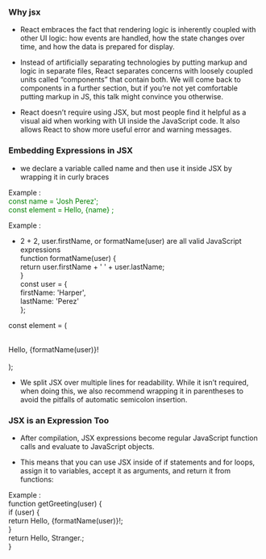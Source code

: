 ### Why jsx

- React embraces the fact that rendering logic is inherently coupled with other UI logic: how events are handled, how the state changes over time, and how the data is prepared for display.

- Instead of artificially separating technologies by putting markup and logic in separate files, React separates concerns with loosely coupled units called “components” that contain both. We will come back to components in a further section, but if you’re not yet comfortable putting markup in JS, this talk might convince you otherwise.

- React doesn’t require using JSX, but most people find it helpful as a visual aid when working with UI inside the JavaScript code. It also allows React to show more useful error and warning messages.

### Embedding Expressions in JSX

- we declare a variable called name and then use it inside JSX by wrapping it in curly braces

Example :<br/>
<font color="green">
const name = 'Josh Perez';<br/>
const element = <tag> Hello, {name} </tag>;
</font>

Example :<br/>

- 2 + 2, user.firstName, or formatName(user) are all valid JavaScript expressions<br/>
  function formatName(user) {<br/>
  return user.firstName + ' ' + user.lastName;<br/>
  }<br/>
  const user = {<br/>
  firstName: 'Harper',<br/>
  lastName: 'Perez'<br/>
  };<br/>

const element = (<br/>

<tag><br/>
Hello, {formatName(user)}!<br/>
</tag><br/>
);<br/>

- We split JSX over multiple lines for readability. While it isn’t required, when doing this, we also recommend wrapping it in parentheses to avoid the pitfalls of automatic semicolon insertion.

### JSX is an Expression Too

- After compilation, JSX expressions become regular JavaScript function calls and evaluate to JavaScript objects.

- This means that you can use JSX inside of if statements and for loops, assign it to variables, accept it as arguments, and return it from functions:

Example : <br/>
function getGreeting(user) {<br/>
if (user) {<br/>
return <tag>Hello, {formatName(user)}!</tag>;<br/>
}<br/>
return <tag>Hello, Stranger.</tag>;<br/>
}<br/>
